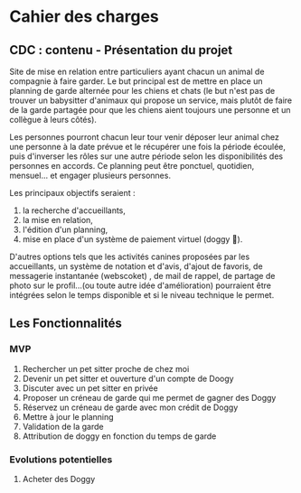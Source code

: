 # Cahier des charges

## CDC : contenu - Présentation du projet

Site de mise en relation entre particuliers ayant chacun un animal de compagnie à faire garder.
Le but principal est de mettre en place un planning de garde alternée pour les chiens et chats (le but n'est pas de trouver un babysitter d'animaux qui propose un service, mais plutôt de faire de la garde partagée pour que les chiens aient toujours une personne et un collègue à leurs côtés).

Les personnes pourront chacun leur tour venir déposer leur animal chez une personne à la date prévue et le récupérer une fois la période écoulée, puis d'inverser les rôles sur une autre période selon les disponibilités des personnes en accords. 
Ce planning peut être ponctuel, quotidien, mensuel... et engager plusieurs personnes.

Les principaux objectifs seraient :
1. la recherche d'accueillants, 
2. la mise en relation, 
3. l'édition d'un planning,
4. mise en place d'un système de paiement virtuel (doggy 🐶).

D'autres options tels que les activités canines proposées par les accueillants, un système de notation et d'avis, d'ajout de favoris, de messagerie instantanée (webscoket) , de mail de rappel, de partage de photo sur le profil...(ou toute autre idée d'amélioration) pourraient être intégrées selon le temps disponible et si le niveau technique le permet.

## Les Fonctionnalités
### MVP

1. Rechercher un pet sitter proche de chez moi
2. Devenir un pet sitter et ouverture d'un compte de Doogy 
3. Discuter avec un pet sitter en privée
4. Proposer un créneau de garde qui me permet de gagner des Doggy
5. Réservez un créneau de garde avec mon crédit de Doggy
6. Mettre à jour le planning 
7. Validation de la garde 
8. Attribution de doggy en fonction du temps de garde

### Evolutions potentielles

1. Acheter des Doggy